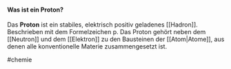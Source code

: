 #### Was ist ein Proton?
Das **Proton** ist ein stabiles, elektrisch positiv geladenes [[Hadron]]. Beschrieben mit dem Formelzeichen p. 
Das Proton gehört neben dem [[Neutron]] und dem [[Elektron]] zu den Bausteinen der [[Atom|Atome]], aus denen alle konventionelle Materie zusammengesetzt ist.

#chemie